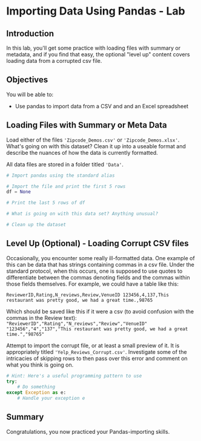 # Importing Data Using Pandas - Lab

## Introduction

In this lab, you'll get some practice with loading files with summary or metadata, and if you find that easy, the optional "level up" content covers loading data from a corrupted csv file.

## Objectives
You will be able to:

- Use pandas to import data from a CSV and and an Excel spreadsheet  

##  Loading Files with Summary or Meta Data

Load either of the files `'Zipcode_Demos.csv'` or `'Zipcode_Demos.xlsx'`. What's going on with this dataset? Clean it up into a useable format and describe the nuances of how the data is currently formatted.

All data files are stored in a folder titled `'Data'`.


```python
# Import pandas using the standard alias

```


```python
# Import the file and print the first 5 rows
df = None

```


```python
# Print the last 5 rows of df

```


```python
# What is going on with this data set? Anything unusual?
```


```python
# Clean up the dataset

```

## Level Up (Optional) - Loading Corrupt CSV files

Occasionally, you encounter some really ill-formatted data. One example of this can be data that has strings containing commas in a csv file. Under the standard protocol, when this occurs, one is supposed to use quotes to differentiate between the commas denoting fields and the commas within those fields themselves. For example, we could have a table like this:  

`ReviewerID,Rating,N_reviews,Review,VenueID
123456,4,137,This restaurant was pretty good, we had a great time.,98765`

Which should be saved like this if it were a csv (to avoid confusion with the commas in the Review text):
`"ReviewerID","Rating","N_reviews","Review","VenueID"
"123456","4","137","This restaurant was pretty good, we had a great time.","98765"`

Attempt to import the corrupt file, or at least a small preview of it. It is appropriately titled `'Yelp_Reviews_Corrupt.csv'`. Investigate some of the intricacies of skipping rows to then pass over this error and comment on what you think is going on.


```python
# Hint: Here's a useful programming pattern to use
try:
    # Do something
except Exception as e:
    # Handle your exception e
```

## Summary

Congratulations, you now practiced your Pandas-importing skills.
